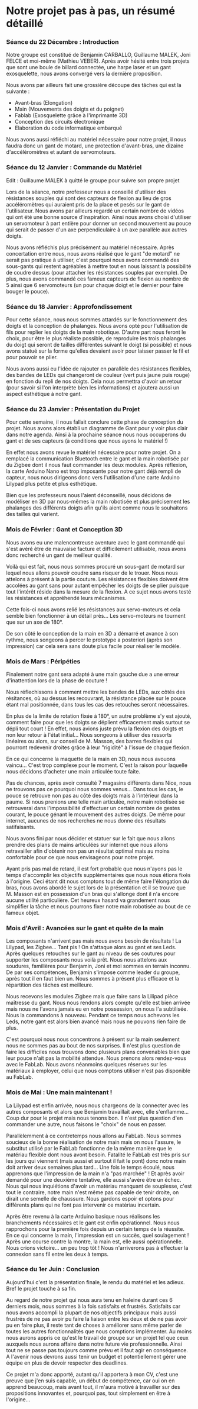 # Notre projet pas à pas, un résumé détaillé

### Séance du 22 Décembre : Introduction

Notre groupe est constitué de Benjamin CARBALLO, Guillaume MALEK, Joni FELCE et moi-même (Mathieu VEBER).
Après avoir hésité entre trois projets que sont une boule de billard connectée, une harpe laser et un gant exosquelette, nous avons convergé vers la dernière proposition.

Nous avons par ailleurs fait une grossière découpe des tâches qui est la suivante :
- Avant-bras (Elongation)
- Main (Mouvements des doigts et du poignet)
- Fablab (Exosquelette grâce à l'imprimante 3D)
- Conception des circuits électronique
- Elaboration du code informatique embarqué

Nous avons aussi réfléchi au matériel nécessaire pour notre projet, il nous faudra donc un gant de motard, une protection d'avant-bras, une dizaine d'accéléromètres et autant de servomoteurs.

### Séance du 12 Janvier : Commande du Matériel

Edit : Guillaume MALEK à quitté le groupe pour suivre son propre projet

Lors de la séance, notre professeur nous a conseillé d'utiliser des résistances souples qui sont des capteurs de flexion au lieu de gros accéléromètres qui auraient pris de la place et pesés sur le gant de l'utilisateur. Nous avons par ailleurs regardé un certain nombre de vidéos qui ont été une bonne source d'inspiration. Ainsi nous avons choisi d'utiliser un servomoteur à part entière pour donner un second mouvement au pouce qui serait de passer d'un axe perpendiculaire à un axe parallèle aux autres doigts.

Nous avons réfléchis plus précisément au matériel nécessaire. Après concertation entre nous, nous avons réalisé que le gant "de motard" ne serait pas pratique à utiliser, c'est pourquoi nous avons commandé des sous-gants qui restent agréables à mettre tout en nous laissant la possibilité de coudre dessus (pour attacher les résistances souples par exemple). De plus, nous avons commandé ces fameux capteurs de flexion au nombre de 5 ainsi que 6 servomoteurs (un pour chaque doigt et le dernier pour faire bouger le pouce).

### Séance du 18 Janvier : Approfondissement

Pour cette séance, nous nous sommes attardés sur le fonctionnement des doigts et la conception de phalanges.
Nous avons opté pour l'utilisation de fils pour replier les doigts de la main robotique. D'autre part nous feront le choix, pour être le plus réaliste possible, de reproduire les trois phalanges du doigt qui seront de tailles différentes suivant le doigt (si possible) et nous avons statué sur la forme qu'elles devaient avoir pour laisser passer le fil et pour pouvoir se plier.

Nous avons aussi eu l'idée de rajouter en parallèle des résistances flexibles, des bandes de LEDs qui changeront de couleur (vert puis jaune puis rouge) en fonction du repli de nos doigts. Cela nous permettra d'avoir un retour (pour savoir si l'on interprète bien les informations) et ajoutera aussi un aspect esthétique à notre gant.

### Séance du 23 Janvier : Présentation du Projet

Pour cette semaine, il nous fallait conclure cette phase de conception du projet. Nous avons alors établi un diagramme de Gant pour y voir plus clair dans notre agenda. Ainsi à la prochaine séance nous nous occuperons du gant et de ses capteurs (à conditions que nous ayons le matériel !)

En effet nous avons revue le matériel nécessaire pour notre projet. On a remplacé la communication Bluetooth entre le gant et la main robotisée par du Zigbee dont il nous faut commander les deux modules. Après réflexion, la carte Arduino Nano est trop imposante pour notre gant déjà rempli de capteur, nous nous dirigeons donc vers l'utilisation d'une carte Arduino Lilypad plus petite et plus esthétique.

Bien que les professeurs nous l'aient déconseillé, nous décidons de modéliser en 3D par nous-mêmes la main robotisée et plus précisement les phalanges des différents doigts afin qu'ils aient comme nous le souhaitons des tailles qui varient.

### Mois de Février : Gant et Conception 3D

Nous avons eu une malencontreuse aventure avec le gant commandé qui s'est avéré être de mauvaise facture et difficilement utilisable, nous avons donc recherché un gant de meilleur qualité.

Voilà qui est fait, nous nous sommes procuré un sous-gant de motard sur lequel nous allons pouvoir coudre sans risquer de le trouer. Nous nous attelons à présent à la partie couture. Les résistances flexibles doivent être accolées au gant sans pour autant empêcher les doigts de se plier puisque tout l'intérêt réside dans la mesure de la flexion. A ce sujet nous avons testé les résistances et appréhendé leurs mécanismes.

Cette fois-ci nous avons relié les résistances aux servo-moteurs et cela semble bien fonctionner à un détail près... Les servo-moteurs ne tournent que sur un axe de 180°.

De son côté le conception de la main en 3D a démarré et avance à son rythme, nous songeons à percer le prototype a posteriori (après son impression) car cela sera sans doute plus facile pour réaliser le modèle.

### Mois de Mars : Péripéties

Finalement notre gant sera adapté à une main gauche due a une erreur d'inattention lors de la phase de couture !

Nous réflechissons à comment mettre les bandes de LEDs, aux côtés des résitances, où au dessus les recouvrant, la résistance placée sur le pouce étant mal positionnée, dans tous les cas des retouches seront nécessaires.

En plus de la limite de rotation fixée à 180°, un autre problème s'y est ajouté, comment faire pour que les doigts se déplient efficacement mais surtout se dépli tout court ! En effet, nous avions juste prévu la flexion des doigts et non leur retour à l'état initial... Nous songeons à utiliser des ressorts linéaires ou alors, sur conseil de M. Masson, des barres flexibles qui pourront redevenir droites grâce à leur "rigidité" à l'issue de chaque flexion.

En ce qui concerne la maquette de la main en 3D, nous nous avouons vaincu... C'est trop complexe pour le moment. C'est la raison pour laquelle nous décidons d'acheter une main articulée toute faite.

Pas de chances, après avoir consulté 7 magasins différents dans Nice, nous ne trouvons pas ce pourquoi nous sommes venus... Dans tous les cas, le pouce se retrouve non pas au côté des doigts mais à l'intérieur dans la paume. Si nous prenions une telle main articulée, notre main robotisée se retrouverai dans l'impossibilité d'effectuer un certain nombre de gestes courant, le pouce génant le mouvement des autres doigts. De même pour internet, aucunes de nos recherches ne nous donne des résultats satifaisants.

Nous avons fini par nous décider et statuer sur le fait que nous allons prendre des plans de mains articulées sur internet que nous allons retravailler afin d'obtenir non pas un résultat optimal mais au moins confortable pour ce que nous envisageons pour notre projet.

Ayant pris pas mal de retard, il est fort probable que nous n'ayons pas le temps d'accomplir les objectifs supplémentaires que nous nous étions fixés à l'origine. Ceci étant dit nous comptons tout de même faire l'élongation du bras, nous avons abordé le sujet lors de la présentation et il se trouve que M. Masson est en possession d'un bras qui s'allonge dont il n'a encore aucune utilité particulière. Cet heureux hasard va grandement nous simplifier la tâche et nous pourrons fixer notre main robotisée au bout de ce fameux objet.

### Mois d'Avril : Avancées sur le gant et quête de la main

Les composants n'arrivent pas mais nous avons besoin de résultats ! La Lilypad, les Zigbee... Tant pis ! On s'attaque alors au gant et ses Leds. Après quelques retouches sur le gant au niveau de ses coutures pour supporter les composants nous voilà prêt. Nous nous attelons aux soudures, familières pour Benjamin, Joni  et moi sommes en terrain inconnu. De par ses compétences, Benjamin s'impose comme leader du groupe, après tout il en faut bien un. Nous sommes à présent plus efficace et la répartition des tâches est meilleure.

Nous recevons les modules Zigbee mais que faire sans la Lilipad pièce maîtresse du gant. Nous nous rendons alors compte qu'elle est bien arrivée mais nous ne l'avons jamais eu en notre possession, on nous l'a subtilisée. Nous la commandons à nouveau. Pendant ce temps nous achevons les Leds, notre gant est alors bien avancé mais nous ne pouvons rien faire de plus.

C'est pourquoi nous nous concentrons à présent sur la main seulement nous ne sommes pas au bout de nos surprises. Il n'est plus question de faire les difficiles nous trouvons donc plusieurs plans convenables bien que leur pouce n'ait pas la mobilité attendue. Nous prenons alors rendez-vous avec le FabLab. Nous avons néanmoins quelques réserves sur les matériaux à employer, celui que nous comptons utiliser n'est pas disponible au FabLab.

### Mois de Mai : Une main maintenant !

La Lilypad est enfin arrivée, nous nous chargeons de la connecter avec les autres composants et alors que Benjamin travaillait avec, elle s'enflamme... Coup dur pour le projet mais nous tenons bon. Il n'est plus question d'en commander une autre, nous faisons le "choix" de nous en passer.

Parallèlemment à ce contretemps nous allons au FabLab. Nous sommes soucieux de la bonne réalisation de notre main mais on nous l'assure, le substitut utilisé par le FabLab fonctionne de la même manière que le matériau flexible dont nous avont besoin. Fatalité le FabLab est très pris sur les jours qui viennent (mais aussi et surtout il fait le pont) donc notre main doit arriver deux semaines plus tard... Une fois le temps écoulé, nous apprenons que l'impression de la main n'a "pas marchée" ! Et après avoir demandé pour une deuxième tentative, elle aussi s'avère être un échec. Nous qui nous inquiétions d'avoir un matériau manquant de souplesse, c'est tout le contraire, notre main n'est même pas capable de tenir droite, on dirait une semelle de chaussure. Nous gardons espoir et optons pour différents plans qui ne font pas intervenir ce matériau incertain.

Après être revenu à la carte Arduino basique nous réalisons les branchements nécessaires et le gant est enfin opérationnel. Nous nous rapprochons pour la première fois depuis un certain temps de la réussite. En ce qui concerne la main, l'impression est un succès, quel soulagement ! Après une course contre la montre, la main est, elle aussi opérationnelle. Nous crions victoire... un peu trop tôt ! Nous n'arriverons pas à effectuer la connexion sans fil entre les deux à temps.

### Séance du 1er Juin : Conclusion

Aujourd'hui c'est la présentation finale, le rendu du matériel et les adieux. Bref le projet touche à sa fin.

Au regard de notre projet qui nous aura tenu en haleine durant ces 6 derniers mois, nous sommes à la fois satisfaits et frustrés. Satisfaits car nous avons accompli la plupart de nos objectifs principaux mais aussi frustrés de ne pas avoir pu faire la liaison entre les deux et de ne pas avoir pu en faire plus, il reste tant de choses à améliorer sans même parler de toutes les autres fonctionnalités que nous comptions implémenter. Au moins nous aurons appris ce qu'est le travail de groupe sur un projet tel que ceux auxquels nous aurons affaire dans notre future vie professionnelle. Ainsi tout ne se passe pas toujours comme prévu et il faut agir en conséquence. A l'avenir nous devrons aussi tenir un budget et potentiellement gérer une équipe en plus de devoir respecter des deadlines.

Ce projet m'a donc apporté, autant qu'il apportera à mon CV, c'est une preuve que j'en suis capable, un début de compétence, car oui on en apprend beaucoup, mais avant tout, il m'aura motivé à travailler sur des propositions innovantes et, pourquoi pas, tout simplement en être à l'origine...
